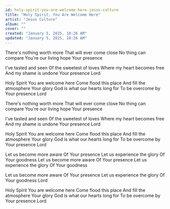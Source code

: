 ```yaml
---
id: holy-spirit-you-are-welcome-here-jesus-culture
title: "Holy Spirit, You Are Welcome Here"
artist: "Jesus Culture"
album: ""
cover: ""
created: "January 5, 2025, 10:26 AM"
updated: "January 5, 2025, 10:26 AM"
---
```


There's nothing worth more
That will ever come close
No thing can compare
You're our living hope
Your presence

I've tasted and seen
Of the sweetest of loves
Where my heart becomes free
And my shame is undone
Your presence Lord

Holy Spirit You are welcome here
Come flood this place
And fill the atmosphere
Your glory God is what our hearts long for
To be overcome by Your presence Lord

There's nothing worth more
That will ever come close
No thing can compare
You're our living hope
Your presence

I've tasted and seen
Of the sweetest of loves
Where my heart becomes free
And my shame is undone
Your presence Lord

Holy Spirit You are welcome here
Come flood this place
And fill the atmosphere
Your glory God is what our hearts long for
To be overcome by Your presence Lord

Let us become more aware
Of Your presence
Let us experience the glory
Of Your goodness
Let us become more aware
Of Your presence
Let us experience the glory
Of Your goodness

Let us become more aware
Of Your presence
Let us experience the glory
Of Your goodness Lord

Holy Spirit You are welcome here
Come flood this place
And fill the atmosphere
Your glory God is what our hearts long for
To be overcome by Your presence Lord